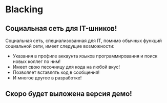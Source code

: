 # Blacking

## Социальная сеть для IT-шников!

Социальная сеть, специализованная для IT, помимо обычных функций социальной сети, имеет следущие возможности:

* Указания в профиле аккаунта языков программирования и поиск новых коллег по ним!
* Имеет свою песочницу для кода на любой вкус!
* Позволяет вставлять код в сообщения!
* И многое другое в разработке!

## Скоро будет выложена версия демо!